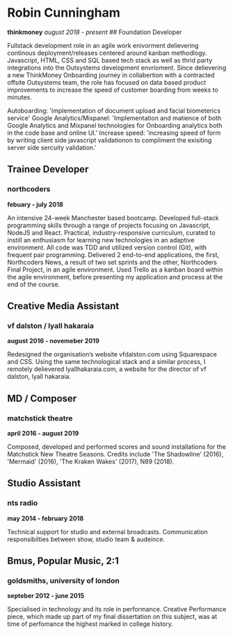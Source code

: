 #   Robin Cunningham


 **thinkmoney** *august 2018 - present* ##  Foundation Developer

Fullstack development role in an agile work enivorment delievering continous deployment/releases centered around kanban methodlogy. Javascript, HTML, CSS and SQL based tech stack as well as thrid party integrations into the Outsystems development envrioment. Since delievering a new ThinkMoney Onboarding journey in collabertion with a contracted offsite Outsystems team, the role has focused on data based product improvements to increase the speed of customer boarding from weeks to minutes. 

Autoboarding: 'implementation of document upload and facial biometerics service'
Google Analytics/Mixpanel: 'Implementation and matience of both Google Analytics and Mixpanel technologies for Onboarding analytics both in the code base and online UI.'
Increase speed: 'increasing speed of form by writing client side javascript validationon to compliment the exisiting server side sercuity validation.'

## Trainee Developer
### northcoders 
**febuary - july 2018**

An intensive 24-week Manchester based bootcamp. Developed full-stack programming skills through a range of projects focusing on Javascript, NodeJS and React. Practical, industry-responsive curriculum, curated to instill an enthusiasm for learning new technologies in an adaptive environment. All code was TDD and utilized version control (Git), with frequent pair programming. Delivered 2 end-to-end applications, the first, Northcoders News, a result of two set sprints and the other, Northcoders Final Project, in an agile environment. Used Trello as a kanban board within the agile environment, before presenting my application and process at the end of the course.

##  Creative Media Assistant
### vf dalston / lyall hakaraia
**august 2016 - novemeber 2019**

Redesigned the organisation’s website vfdalston.com using Squarespace and CSS. Using the same technological stack and a similar process, I remotely delievered lyallhakaraia.com, a website for the director of vf dalston, lyall hakaraia.

##  MD / Composer
### matchstick theatre
**april 2016 - august 2019**

Composed, developed and performed scores and sound installations for the Matchstick New Theatre Seasons. Credits include 'The Shadowline' (2016), 'Mermaid' (2016), 'The Kraken Wakes' (2017), N89 (2018). 

##  Studio Assistant
### nts radio
**may 2014 - february 2018**

Technical support for studio and external broadcasts. Communication responsibilties between show, studio team & audeince.

##  Bmus, Popular Music, 2:1
### goldsmiths, university of london
**septeber 2012 - june 2015**

Specialised in technology and its role in performance. Creative Performance piece, which made up part of my final dissertation on this subject, was at time of perfomance the highest marked in college history.
